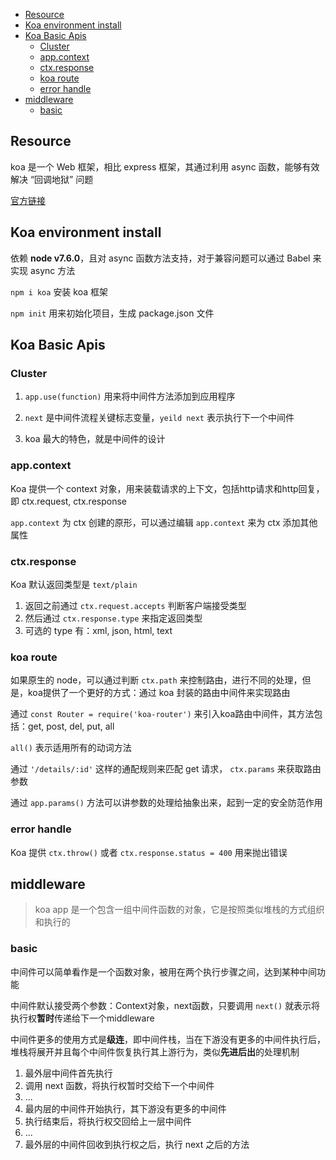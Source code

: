 <!-- MarkdownTOC -->

- [Resource](#resource)
- [Koa environment install](#koa-environment-install)
- [Koa Basic Apis](#koa-basic-apis)
	- [Cluster](#cluster)
	- [app.context](#appcontext)
	- [ctx.response](#ctxresponse)
	- [koa route](#koa-route)
	- [error handle](#error-handle)
- [middleware](#middleware)
	- [basic](#basic)

<!-- /MarkdownTOC -->

## Resource

koa 是一个 Web 框架，相比 express 框架，其通过利用 async 函数，能够有效解决 “回调地狱” 问题

[官方链接](https://koa.bootcss.com/#application)


## Koa environment install

依赖 **node v7.6.0**，且对 async 函数方法支持，对于兼容问题可以通过 Babel 来实现 async 方法

`npm i koa` 安装 koa 框架

`npm init` 用来初始化项目，生成 package.json 文件


## Koa Basic Apis

### Cluster

1. `app.use(function)` 用来将中间件方法添加到应用程序

2. `next` 是中间件流程关键标志变量，`yeild next` 表示执行下一个中间件

3. koa 最大的特色，就是中间件的设计

### app.context

Koa 提供一个 context 对象，用来装载请求的上下文，包括http请求和http回复，即 ctx.request, ctx.response

`app.context` 为 ctx 创建的原形，可以通过编辑 `app.context` 来为 ctx 添加其他属性

### ctx.response

Koa 默认返回类型是 `text/plain`

1. 返回之前通过 `ctx.request.accepts` 判断客户端接受类型
2. 然后通过 `ctx.response.type` 来指定返回类型
3. 可选的 type 有：xml, json, html, text

### koa route

如果原生的 node，可以通过判断 `ctx.path` 来控制路由，进行不同的处理，但是，koa提供了一个更好的方式：通过 koa 封装的路由中间件来实现路由

通过 `const Router = require('koa-router')` 来引入koa路由中间件，其方法包括：get, post, del, put, all

`all()` 表示适用所有的动词方法

通过 `'/details/:id'` 这样的通配规则来匹配 get 请求， `ctx.params` 来获取路由参数

通过 `app.params()` 方法可以讲参数的处理给抽象出来，起到一定的安全防范作用

### error handle

Koa 提供 `ctx.throw()` 或者 `ctx.response.status = 400` 用来抛出错误


## middleware

> koa app 是一个包含一组中间件函数的对象，它是按照类似堆栈的方式组织和执行的

### basic

中间件可以简单看作是一个函数对象，被用在两个执行步骤之间，达到某种中间功能

中间件默认接受两个参数：Context对象，next函数，只要调用 `next()` 就表示将执行权**暂时**传递给下一个middleware

中间件更多的使用方式是**级连**，即中间件栈，当在下游没有更多的中间件执行后，堆栈将展开并且每个中间件恢复执行其上游行为，类似**先进后出**的处理机制

1. 最外层中间件首先执行
2. 调用 next 函数，将执行权暂时交给下一个中间件
3. ...
4. 最内层的中间件开始执行，其下游没有更多的中间件
5. 执行结束后，将执行权交回给上一层中间件
6. ...
7. 最外层的中间件回收到执行权之后，执行 next 之后的方法







